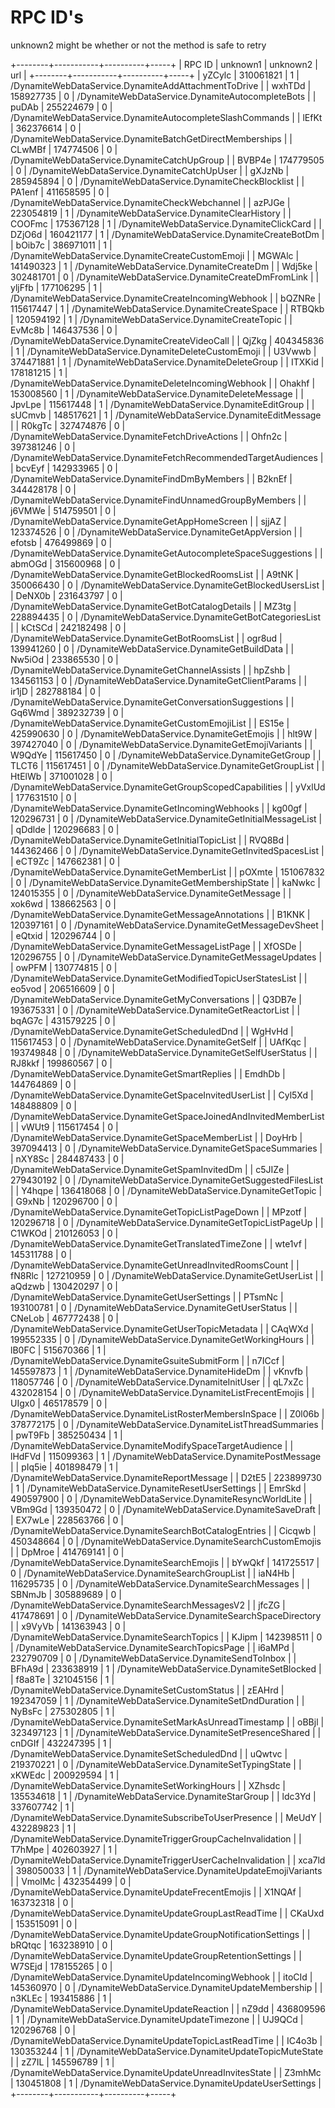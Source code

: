 # RPC ID's

unknown2 might be whether or not the method is safe to retry

+--------+-----------+----------+-----+
| RPC ID | unknown1  | unknown2 | url |
+--------+-----------+----------+-----+
| yZCylc | 310061821 | 1        | /DynamiteWebDataService.DynamiteAddAttachmentToDrive |
| wxhTDd | 158927735 | 0        | /DynamiteWebDataService.DynamiteAutocompleteBots |
| puDAb  | 255224679 | 0        | /DynamiteWebDataService.DynamiteAutocompleteSlashCommands |
| lEfKt  | 362376614 | 0        | /DynamiteWebDataService.DynamiteBatchGetDirectMemberships |
| CLwMBf | 174774506 | 0        | /DynamiteWebDataService.DynamiteCatchUpGroup |
| BVBP4e | 174779505 | 0        | /DynamiteWebDataService.DynamiteCatchUpUser |
| gXJzNb | 285945894 | 0        | /DynamiteWebDataService.DynamiteCheckBlocklist |
| PA1enf | 411658595 | 0        | /DynamiteWebDataService.DynamiteCheckWebchannel |
| azPJGe | 223054819 | 1        | /DynamiteWebDataService.DynamiteClearHistory |
| COOFmc | 175367128 | 1        | /DynamiteWebDataService.DynamiteClickCard |
| DZjO6d | 160421177 | 1        | /DynamiteWebDataService.DynamiteCreateBotDm |
| bOib7c | 386971011 | 1        | /DynamiteWebDataService.DynamiteCreateCustomEmoji |
| MGWAlc | 141490323 | 1        | /DynamiteWebDataService.DynamiteCreateDm |
| Wdj5ke | 302481701 | 0        | /DynamiteWebDataService.DynamiteCreateDmFromLink |
| yljFfb | 177106295 | 1        | /DynamiteWebDataService.DynamiteCreateIncomingWebhook |
| bQZNRe | 115617447 | 1        | /DynamiteWebDataService.DynamiteCreateSpace |
| RTBQkb | 120594192 | 1        | /DynamiteWebDataService.DynamiteCreateTopic |
| EvMc8b | 146437536 | 0        | /DynamiteWebDataService.DynamiteCreateVideoCall |
| QjZkg  | 404345836 | 1        | /DynamiteWebDataService.DynamiteDeleteCustomEmoji |
| U3Vwwb | 374471881 | 1        | /DynamiteWebDataService.DynamiteDeleteGroup |
| ITXKid | 178181215 | 1        | /DynamiteWebDataService.DynamiteDeleteIncomingWebhook |
| Ohakhf | 153008560 | 1        | /DynamiteWebDataService.DynamiteDeleteMessage |
| JpvLpe | 115617448 | 1        | /DynamiteWebDataService.DynamiteEditGroup |
| sUCmvb | 148517621 | 1        | /DynamiteWebDataService.DynamiteEditMessage |
| R0kgTc | 327474876 | 0        | /DynamiteWebDataService.DynamiteFetchDriveActions |
| Ohfn2c | 397381246 | 0        | /DynamiteWebDataService.DynamiteFetchRecommendedTargetAudiences |
| bcvEyf | 142933965 | 0        | /DynamiteWebDataService.DynamiteFindDmByMembers |
| B2knEf | 344428178 | 0        | /DynamiteWebDataService.DynamiteFindUnnamedGroupByMembers |
| j6VMWe | 514759501 | 0        | /DynamiteWebDataService.DynamiteGetAppHomeScreen |
| sjjAZ  | 123374526 | 0        | /DynamiteWebDataService.DynamiteGetAppVersion |
| efotsb | 476499869 | 0        | /DynamiteWebDataService.DynamiteGetAutocompleteSpaceSuggestions |
| abmOGd | 315600968 | 0        | /DynamiteWebDataService.DynamiteGetBlockedRoomsList |
| A9tNK  | 350066430 | 0        | /DynamiteWebDataService.DynamiteGetBlockedUsersList |
| DeNX0b | 231643797 | 0        | /DynamiteWebDataService.DynamiteGetBotCatalogDetails |
| MZ3tg  | 228894435 | 0        | /DynamiteWebDataService.DynamiteGetBotCategoriesList |
| kCtSCd | 242182498 | 0        | /DynamiteWebDataService.DynamiteGetBotRoomsList |
| ogr8ud | 139941260 | 0        | /DynamiteWebDataService.DynamiteGetBuildData |
| Nw5iOd | 233865530 | 0        | /DynamiteWebDataService.DynamiteGetChannelAssists |
| hpZshb | 134561153 | 0        | /DynamiteWebDataService.DynamiteGetClientParams |
| ir1jD  | 282788184 | 0        | /DynamiteWebDataService.DynamiteGetConversationSuggestions |
| Gq6Wmd | 389232739 | 0        | /DynamiteWebDataService.DynamiteGetCustomEmojiList |
| ES15e  | 425990630 | 0        | /DynamiteWebDataService.DynamiteGetEmojis |
| hlt9W  | 397427040 | 0        | /DynamiteWebDataService.DynamiteGetEmojiVariants |
| W9QdYe | 115617450 | 0        | /DynamiteWebDataService.DynamiteGetGroup |
| TLCT6  | 115617451 | 0        | /DynamiteWebDataService.DynamiteGetGroupList |
| HtElWb | 371001028 | 0        | /DynamiteWebDataService.DynamiteGetGroupScopedCapabilities |
| yVxlUd | 177631510 | 0        | /DynamiteWebDataService.DynamiteGetIncomingWebhooks |
| kg00gf | 120296731 | 0        | /DynamiteWebDataService.DynamiteGetInitialMessageList |
| qDdlde | 120296683 | 0        | /DynamiteWebDataService.DynamiteGetInitialTopicList |
| RVQ8Bd | 144362466 | 0        | /DynamiteWebDataService.DynamiteGetInvitedSpacesList |
| eCT9Zc | 147662381 | 0        | /DynamiteWebDataService.DynamiteGetMemberList |
| pOXmte | 151067832 | 0        | /DynamiteWebDataService.DynamiteGetMembershipState |
| kaNwkc | 124015355 | 0        | /DynamiteWebDataService.DynamiteGetMessage |
| xok6wd | 138662563 | 0        | /DynamiteWebDataService.DynamiteGetMessageAnnotations |
| B1KNK  | 120397161 | 0        | /DynamiteWebDataService.DynamiteGetMessageDevSheet |
| eQtxid | 120296744 | 0        | /DynamiteWebDataService.DynamiteGetMessageListPage |
| XfOSDe | 120296755 | 0        | /DynamiteWebDataService.DynamiteGetMessageUpdates |
| owPFM  | 130774815 | 0        | /DynamiteWebDataService.DynamiteGetModifiedTopicUserStatesList |
| eo5vod | 206516609 | 0        | /DynamiteWebDataService.DynamiteGetMyConversations |
| Q3DB7e | 193675331 | 0        | /DynamiteWebDataService.DynamiteGetReactorList |
| bqAG7c | 431579225 | 0        | /DynamiteWebDataService.DynamiteGetScheduledDnd |
| WgHvHd | 115617453 | 0        | /DynamiteWebDataService.DynamiteGetSelf |
| UAfKqc | 193749848 | 0        | /DynamiteWebDataService.DynamiteGetSelfUserStatus |
| RJ8kkf | 199860567 | 0        | /DynamiteWebDataService.DynamiteGetSmartReplies |
| EmdhDb | 144764869 | 0        | /DynamiteWebDataService.DynamiteGetSpaceInvitedUserList |
| Cyl5Xd | 148488809 | 0        | /DynamiteWebDataService.DynamiteGetSpaceJoinedAndInvitedMemberList |
| vWUt9  | 115617454 | 0        | /DynamiteWebDataService.DynamiteGetSpaceMemberList |
| DoyHrb | 397094413 | 0        | /DynamiteWebDataService.DynamiteGetSpaceSummaries |
| nXY8Sc | 284487433 | 0        | /DynamiteWebDataService.DynamiteGetSpamInvitedDm |
| c5JIZe | 279430192 | 0        | /DynamiteWebDataService.DynamiteGetSuggestedFilesList |
| Y4hqpe | 136418068 | 0        | /DynamiteWebDataService.DynamiteGetTopic |
| G9xNb  | 120296700 | 0        | /DynamiteWebDataService.DynamiteGetTopicListPageDown |
| MPzotf | 120296718 | 0        | /DynamiteWebDataService.DynamiteGetTopicListPageUp |
| C1WKOd | 210126053 | 0        | /DynamiteWebDataService.DynamiteGetTranslatedTimeZone |
| wte1vf | 145311788 | 0        | /DynamiteWebDataService.DynamiteGetUnreadInvitedRoomsCount |
| fN8Rlc | 127210959 | 0        | /DynamiteWebDataService.DynamiteGetUserList |
| aQdzwb | 130420297 | 0        | /DynamiteWebDataService.DynamiteGetUserSettings |
| PTsmNc | 193100781 | 0        | /DynamiteWebDataService.DynamiteGetUserStatus |
| CNeLob | 467772438 | 0        | /DynamiteWebDataService.DynamiteGetUserTopicMetadata |
| CAqWXd | 199552335 | 0        | /DynamiteWebDataService.DynamiteGetWorkingHours |
| lB0FC  | 515670366 | 1        | /DynamiteWebDataService.DynamiteGsuiteSubmitForm |
| n7ICcf | 145597873 | 1        | /DynamiteWebDataService.DynamiteHideDm |
| vKnvfb | 118057746 | 0        | /DynamiteWebDataService.DynamiteInitUser |
| qL7xZc | 432028154 | 0        | /DynamiteWebDataService.DynamiteListFrecentEmojis |
| UIgx0  | 465178579 | 0        | /DynamiteWebDataService.DynamiteListRosterMembersInSpace |
| Z0l06b | 378772175 | 0        | /DynamiteWebDataService.DynamiteListThreadSummaries |
| pwT9Fb | 385250434 | 1        | /DynamiteWebDataService.DynamiteModifySpaceTargetAudience |
| lHdFVd | 115099363 | 1        | /DynamiteWebDataService.DynamitePostMessage |
| pIq5ie | 401898479 | 1        | /DynamiteWebDataService.DynamiteReportMessage |
| D2tE5  | 223899730 | 1        | /DynamiteWebDataService.DynamiteResetUserSettings |
| EmrSkd | 490597900 | 0        | /DynamiteWebDataService.DynamiteResyncWorldLite |
| VBm9Gd | 139350472 | 0        | /DynamiteWebDataService.DynamiteSaveDraft |
| EX7wLe | 228563766 | 0        | /DynamiteWebDataService.DynamiteSearchBotCatalogEntries |
| Cicqwb | 450348664 | 0        | /DynamiteWebDataService.DynamiteSearchCustomEmojis |
| DpMroe | 414769141 | 0        | /DynamiteWebDataService.DynamiteSearchEmojis |
| bYwQkf | 141725517 | 0        | /DynamiteWebDataService.DynamiteSearchGroupList |
| iaN4Hb | 116295735 | 0        | /DynamiteWebDataService.DynamiteSearchMessages |
| SBNmJb | 305889689 | 0        | /DynamiteWebDataService.DynamiteSearchMessagesV2 |
| jfcZG  | 417478691 | 0        | /DynamiteWebDataService.DynamiteSearchSpaceDirectory |
| x9VyVb | 141363943 | 0        | /DynamiteWebDataService.DynamiteSearchTopics |
| KJipm  | 142398511 | 0        | /DynamiteWebDataService.DynamiteSearchTopicsPage |
| i6aMPd | 232790709 | 0        | /DynamiteWebDataService.DynamiteSendToInbox |
| BFhA9d | 233638919 | 1        | /DynamiteWebDataService.DynamiteSetBlocked |
| f8a8Te | 321045156 | 1        | /DynamiteWebDataService.DynamiteSetCustomStatus |
| zEAHrd | 192347059 | 1        | /DynamiteWebDataService.DynamiteSetDndDuration |
| NyBsFc | 275302805 | 1        | /DynamiteWebDataService.DynamiteSetMarkAsUnreadTimestamp |
| oBBjl  | 323497123 | 1        | /DynamiteWebDataService.DynamiteSetPresenceShared |
| cnDGIf | 432247395 | 1        | /DynamiteWebDataService.DynamiteSetScheduledDnd |
| uQwtvc | 219370221 | 0        | /DynamiteWebDataService.DynamiteSetTypingState |
| xKWEdc | 200929594 | 1        | /DynamiteWebDataService.DynamiteSetWorkingHours |
| XZhsdc | 135534618 | 1        | /DynamiteWebDataService.DynamiteStarGroup |
| ldc3Yd | 337607742 | 1        | /DynamiteWebDataService.DynamiteSubscribeToUserPresence |
| MeUdY  | 432289823 | 1        | /DynamiteWebDataService.DynamiteTriggerGroupCacheInvalidation |
| T7hMpe | 402603927 | 1        | /DynamiteWebDataService.DynamiteTriggerUserCacheInvalidation |
| xca7ld | 398050033 | 1        | /DynamiteWebDataService.DynamiteUpdateEmojiVariants |
| VmolMc | 432354499 | 0        | /DynamiteWebDataService.DynamiteUpdateFrecentEmojis |
| X1NQAf | 163732318 | 0        | /DynamiteWebDataService.DynamiteUpdateGroupLastReadTime |
| CKaUxd | 153515091 | 0        | /DynamiteWebDataService.DynamiteUpdateGroupNotificationSettings |
| bRQtqc | 163238910 | 0        | /DynamiteWebDataService.DynamiteUpdateGroupRetentionSettings |
| W7SEjd | 178155265 | 0        | /DynamiteWebDataService.DynamiteUpdateIncomingWebhook |
| itoCId | 145360970 | 0        | /DynamiteWebDataService.DynamiteUpdateMembership |
| n3KLEc | 193415886 | 1        | /DynamiteWebDataService.DynamiteUpdateReaction |
| nZ9dd  | 436809596 | 1        | /DynamiteWebDataService.DynamiteUpdateTimezone |
| UJ9QCd | 120296768 | 0        | /DynamiteWebDataService.DynamiteUpdateTopicLastReadTime |
| IC4o3b | 130353244 | 1        | /DynamiteWebDataService.DynamiteUpdateTopicMuteState |
| zZ7IL  | 145596789 | 1        | /DynamiteWebDataService.DynamiteUpdateUnreadInvitesState |
| Z3mhMc | 130451808 | 1        | /DynamiteWebDataService.DynamiteUpdateUserSettings |
+--------+-----------+----------+-----+
